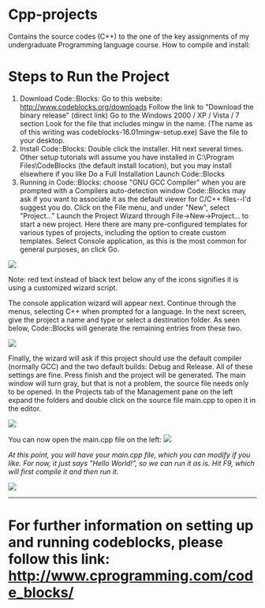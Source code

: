 # Cpp-projects
Contains the source codes (C++) to the one of the key assignments of my undergraduate Programming language course. 
How to compile and install:


# Steps to Run the Project
1. Download Code::Blocks:
Go to this website: http://www.codeblocks.org/downloads
Follow the link to "Download the binary release" (direct link)
Go to the Windows 2000 / XP / Vista / 7 section
Look for the file that includes mingw in the name. (The name as of this writing was codeblocks-16.01mingw-setup.exe)
Save the file to your desktop.
2. Install Code::Blocks:
Double click the installer.
Hit next several times. Other setup tutorials will assume you have installed in C:\Program Files\CodeBlocks (the default install location), but you may install elsewhere if you like
Do a Full Installation
Launch Code::Blocks
3. Running in Code::Blocks:
choose "GNU GCC Compiler" when you are prompted with a Compilers auto-detection window
Code::Blocks may ask if you want to associate it as the default viewer for C/C++ files--I'd suggest you do. Click on the File menu, and under "New", select "Project..."
Launch the Project Wizard through File->New->Project... to start a new project. Here there are many pre-configured templates for various types of projects, including the option to create custom templates. Select Console application, as this is the most common for general purposes, an click Go.

![](http://wiki.codeblocks.org/images/8/8f/ProjectWizard.png)

Note: red text instead of black text below any of the icons signifies it is using a customized wizard script.

The console application wizard will appear next. Continue through the menus, selecting C++ when prompted for a language. In the next screen, give the project a name and type or select a destination folder. As seen below, Code::Blocks will generate the remaining entries from these two.

![](http://wiki.codeblocks.org/images/b/be/ConsoleApplication.png)

Finally, the wizard will ask if this project should use the default compiler (normally GCC) and the two default builds: Debug and Release. All of these settings are fine. Press finish and the project will be generated. The main window will turn gray, but that is not a problem, the source file needs only to be opened. In the Projects tab of the Management pane on the left expand the folders and double click on the source file main.cpp to open it in the editor.

![](http://wiki.codeblocks.org/images/e/e7/SelectSource.png)

You can now open the main.cpp file on the left: 
![](http://www.cprogramming.com/code_blocks/c.PNG)

_At this point, you will have your main.cpp file, which you can modify if you like. For now, it just says "Hello World!", so we can run it as is. Hit F9, which will first compile it and then run it._



![](http://www.cprogramming.com/code_blocks/d.PNG) 


***

# For further information on setting up and running codeblocks, please follow this link: http://www.cprogramming.com/code_blocks/
